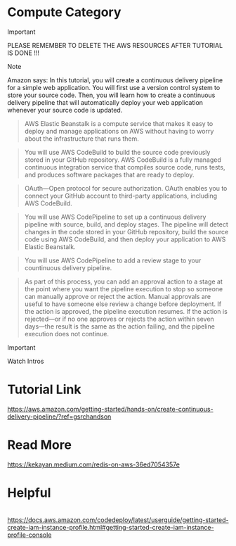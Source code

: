 # Compute Category

> [!IMPORTANT]
> PLEASE REMEMBER TO DELETE THE AWS RESOURCES AFTER TUTORIAL IS DONE !!!

> [!NOTE]
> Amazon says: In this tutorial, you will create a continuous delivery pipeline for a simple web application. You will first use a version control system to store your source code. Then, you will learn how to create a continuous delivery pipeline that will automatically deploy your web application whenever your source code is updated.

> AWS Elastic Beanstalk is a compute service that makes it easy to deploy and manage applications on AWS without having to worry about the infrastructure that runs them.

> You will use AWS CodeBuild to build the source code previously stored in your GitHub repository. AWS CodeBuild is a fully managed continuous integration service that compiles source code, runs tests, and produces software packages that are ready to deploy.

> OAuth—Open protocol for secure authorization. OAuth enables you to connect your GitHub account to third-party applications, including AWS CodeBuild.

> You will use AWS CodePipeline to set up a continuous delivery pipeline with source, build, and deploy stages. The pipeline will detect changes in the code stored in your GitHub repository, build the source code using AWS CodeBuild, and then deploy your application to AWS Elastic Beanstalk.

> You will use AWS CodePipeline to add a review stage to your countinuous delivery pipeline.

> As part of this process, you can add an approval action to a stage at the point where you want the pipeline execution to stop so someone can manually approve or reject the action. Manual approvals are useful to have someone else review a change before deployment. If the action is approved, the pipeline execution resumes. If the action is rejected—or if no one approves or rejects the action within seven days—the result is the same as the action failing, and the pipeline execution does not continue.

> [!IMPORTANT]
> Watch Intros
>

# Tutorial Link
https://aws.amazon.com/getting-started/hands-on/create-continuous-delivery-pipeline/?ref=gsrchandson

# Read More
https://kekayan.medium.com/redis-on-aws-36ed7054357e

# Helpful
<br> https://docs.aws.amazon.com/codedeploy/latest/userguide/getting-started-create-iam-instance-profile.html#getting-started-create-iam-instance-profile-console